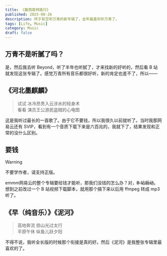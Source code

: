 ```yaml
---
title: 《冀西南林路行》
published: 2025-08-26
description: 终于有空听万青的新专辑了，去年最喜欢听万青了。
tags: [Life, Music]
category: Music
draft: false
---
```


## 万青不是听腻了吗？
是，然后我去听 Beyond，听了半年也听腻了，才来找新的好听的，然后看 B 站就发现这张专辑了。感觉万青所有音乐都很好听，新的肯定也差不了，所以——

## 《河北墨麒麟》

> 试试 冰冷昂贵入云涉水的轻身术<br>
> 看看 演员王公游民盗贼的心电图

这是我听过最长的一首歌了。由于它不要钱，所以我很久以前就听了。当时我那网易云还有 SVIP，看到有一个音质下载下来是六百兆的，我就下了，结果发现和正常的没什么区别。

## 要钱

> [!WARNING]
> 不要学作者，请支持正版。

emmm网易云的整个专辑要给钱才能听，那我们没钱的怎么办？对，~~B 站启动~~。
想到之前改过一个 B 站视频下载脚本，就用那个搞下来以后用 ffmpeg 转成 mp3 听了。

## 《早（纯音乐）》《泥河》

> 高地奔流 掠山光过太行<br>
> 平原午休 纵鱼儿跃夕阳

不得不说，我听全长版的时候那个衔接是真的好。然后《泥河》是我整张专辑里最喜欢的了。